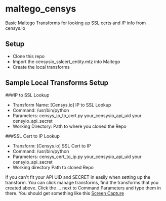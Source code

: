 # maltego_censys
Basic Maltego Transforms for looking up SSL certs and IP info from censys.io

## Setup
* Clone this repo
* Import the censysio_sslcert_entity.mtz into Maltego
* Create the local transforms

## Sample Local Transforms Setup
###IP to SSL Lookup
* Transform Name: [Censys.io] IP to SSL Lookup
* Command: /usr/bin/python
* Parameters: censys_ip_to_cert.py your_censysio_api_uid your censyio_api_secret
* Working Directory: Path to where you cloned the Repo

###SSL Cert to IP Lookup
* Transform: [Censys.io] SSL Cert to IP
* Command: /usr/bin/python
* Parameters: censys_cert_to_ip.py your_censysio_api_uid your censyio_api_secret
* Working directory    Path to cloned Repo

If you can't fit your API UID and SECRET in easily when setting up the transform. You can click manage transforms, find
the transforms that you created above. Click the ... next to Command Parameters and type them in there. You should get something like this [Screen Capture](docs/images/censys_transform_params.png)
